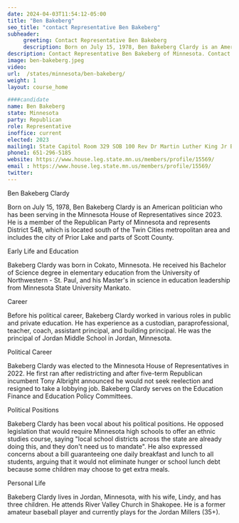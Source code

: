 ```yaml
---
date: 2024-04-03T11:54:12-05:00
title: "Ben Bakeberg"
seo_title: "contact Representative Ben Bakeberg"
subheader:
     greeting: Contact Representative Ben Bakeberg
     description: Born on July 15, 1978, Ben Bakeberg Clardy is an American politician who has been serving in the Minnesota House of Representatives since 2023. He is a member of the Republican Party of Minnesota and represents District 54B, which is located south of the Twin Cities metropolitan area and includes the city of Prior Lake and parts of Scott County.
description: Contact Representative Ben Bakeberg of Minnesota. Contact information for Ben Bakeberg includes email address, phone number, and mailing address.
image: ben-bakeberg.jpeg
video:
url:  /states/minnesota/ben-bakeberg/
weight: 1
layout: course_home

####candidate
name: Ben Bakeberg
state: Minnesota
party: Republican
role: Representative
inoffice: current
elected: 2023
mailing1: State Capitol Room 329 SOB 100 Rev Dr Martin Luther King Jr Blvd St. Paul, MN 55155-1298
phone1: 651-296-5185
website: https://www.house.leg.state.mn.us/members/profile/15569/
email : https://www.house.leg.state.mn.us/members/profile/15569/
twitter:
---
```


Ben Bakeberg Clardy

Born on July 15, 1978, Ben Bakeberg Clardy is an American politician who has been serving in the Minnesota House of Representatives since 2023. He is a member of the Republican Party of Minnesota and represents District 54B, which is located south of the Twin Cities metropolitan area and includes the city of Prior Lake and parts of Scott County.

Early Life and Education

Bakeberg Clardy was born in Cokato, Minnesota. He received his Bachelor of Science degree in elementary education from the University of Northwestern - St. Paul, and his Master's in science in education leadership from Minnesota State University Mankato.

Career

Before his political career, Bakeberg Clardy worked in various roles in public and private education. He has experience as a custodian, paraprofessional, teacher, coach, assistant principal, and building principal. He was the principal of Jordan Middle School in Jordan, Minnesota.

Political Career

Bakeberg Clardy was elected to the Minnesota House of Representatives in 2022. He first ran after redistricting and after five-term Republican incumbent Tony Albright announced he would not seek reelection and resigned to take a lobbying job. Bakeberg Clardy serves on the Education Finance and Education Policy Committees.

Political Positions

Bakeberg Clardy has been vocal about his political positions. He opposed legislation that would require Minnesota high schools to offer an ethnic studies course, saying "local school districts across the state are already doing this, and they don't need us to mandate". He also expressed concerns about a bill guaranteeing one daily breakfast and lunch to all students, arguing that it would not eliminate hunger or school lunch debt because some children may choose to get extra meals.

Personal Life

Bakeberg Clardy lives in Jordan, Minnesota, with his wife, Lindy, and has three children. He attends River Valley Church in Shakopee. He is a former amateur baseball player and currently plays for the Jordan Millers (35+).
